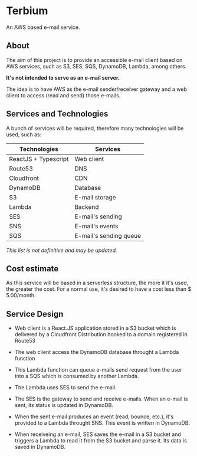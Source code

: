 # Terbium
An AWS based e-mail service.

## About
The aim of this project is to provide an accessible e-mail client based on AWS services, such as S3, SES, SQS, DynamoDB, Lambda, among others.

**It's not intended to serve as an e-mail server.**

The idea is to have AWS as the e-mail sender/receiver gateway and a web client to access (read and send) those e-mails.

## Services and Technologies

A bunch of services will be required, therefore many technologies will be used, such as:

| Technologies         | Services               |
|----------------------|------------------------|
| ReactJS + Typescript | Web client             |
| Route53              | DNS                    |
| Cloudfront           | CDN                    |
| DynamoDB             | Database               |
| S3                   | E-mail storage         |
| Lambda               | Backend                |
| SES                  | E-mail's sending       |
| SNS                  | E-mail's events        |
| SQS                  | E-mail's sending queue |

*This list is not definitive and may be updated.*

## Cost estimate

As this service will be based in a serverless structure, the more it it's used, the greater the cost. For a normal use, it's desired to have a cost less than $ 5.00/month.

## Service Design

- Web client is a React.JS application stored in a S3 bucket which is delivered by a Cloudfront Distribution hooked to a domain registered in Route53

- The web client access the DynamoDB database throught a Lambda function

- This Lambda function can queue e-mails send request from the user into a SQS which is consumed by another Lambda.

- The Lambda uses SES to send the e-mail.

- The SES is the gateway to send and receive e-mails. When an e-mail is sent, its status is updated in DynamoDB.

- When the sent e-mail produces an event (read, bounce, etc.), it's provided to a Lambda throught SNS. This event is written in DynamoDB.

- When receiveing an e-mail, SES saves the e-mail in a S3 bucket and triggers a Lambda to read it from the S3 bucket and parse it. Its data is saved in DynamoDB.